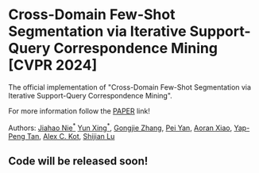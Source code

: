 # Cross-Domain Few-Shot Segmentation via Iterative Support-Query Correspondence Mining [CVPR 2024]

The official implementation of "Cross-Domain Few-Shot Segmentation via Iterative Support-Query Correspondence Mining".

 For more information follow the [PAPER](https://arxiv.org/pdf/2401.08407.pdf) link!

 Authors: [Jiahao Nie<sup>*</sup>](https://scholar.google.com/citations?user=LGM10RQAAAAJ&hl=zh-CN&inst=8669986779262753491&oi=ao) [Yun Xing<sup>*</sup>](https://scholar.google.com/citations?user=uOAYTXoAAAAJ&hl=zh-CN&inst=8669986779262753491&oi=ao), [Gongjie Zhang](https://scholar.google.com/citations?user=sRBTPp4AAAAJ&hl=zh-CN&inst=8669986779262753491&oi=ao), [Pei Yan](https://scholar.google.com/citations?user=XnvspFEAAAAJ&hl=zh-CN&inst=8669986779262753491&oi=ao), [Aoran Xiao](https://scholar.google.com/citations?user=yGKsEpAAAAAJ&hl=zh-CN&inst=8669986779262753491&oi=ao), [Yap-Peng Tan](https://scholar.google.com/citations?user=t9EqYQIAAAAJ&hl=zh-CN&inst=8669986779262753491&oi=ao)</a>, [Alex C. Kot](https://scholar.google.com/citations?user=UGZXLxIAAAAJ&hl=zh-CN&inst=8669986779262753491&oi=ao), [Shijian Lu](https://scholar.google.com/citations?user=uYmK-A0AAAAJ&hl=zh-CN&inst=8669986779262753491&oi=ao)

 ## Code will be released soon!
